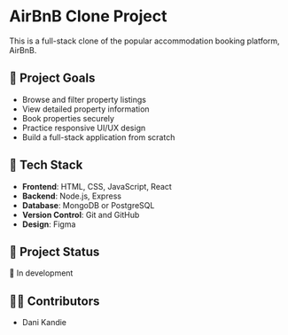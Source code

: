 # AirBnB Clone Project

This is a full-stack clone of the popular accommodation booking platform, AirBnB.

## 🚀 Project Goals

- Browse and filter property listings
- View detailed property information
- Book properties securely
- Practice responsive UI/UX design
- Build a full-stack application from scratch

## 🧰 Tech Stack

- **Frontend**: HTML, CSS, JavaScript, React
- **Backend**: Node.js, Express
- **Database**: MongoDB or PostgreSQL
- **Version Control**: Git and GitHub
- **Design**: Figma

## 📂 Project Status

🚧 In development

## 👨‍💻 Contributors
- Dani Kandie
